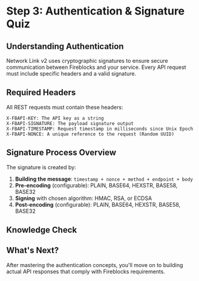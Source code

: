 # Step 3: Authentication & Signature Quiz

## Understanding Authentication

Network Link v2 uses cryptographic signatures to ensure secure communication between Fireblocks and your service. Every API request must include specific headers and a valid signature.

## Required Headers

All REST requests must contain these headers:

```
X-FBAPI-KEY: The API key as a string
X-FBAPI-SIGNATURE: The payload signature output
X-FBAPI-TIMESTAMP: Request timestamp in milliseconds since Unix Epoch
X-FBAPI-NONCE: A unique reference to the request (Random UUID)
```

## Signature Process Overview

The signature is created by:
1. **Building the message**: `timestamp + nonce + method + endpoint + body`
2. **Pre-encoding** (configurable): PLAIN, BASE64, HEXSTR, BASE58, BASE32
3. **Signing** with chosen algorithm: HMAC, RSA, or ECDSA
4. **Post-encoding** (configurable): PLAIN, BASE64, HEXSTR, BASE58, BASE32

## Knowledge Check

<!--QUIZ_PLACEHOLDER-->

## What's Next?

After mastering the authentication concepts, you'll move on to building actual API responses that comply with Fireblocks requirements.